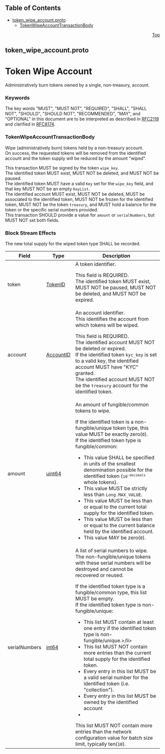 ## Table of Contents

- [token_wipe_account.proto](#token_wipe_account-proto)
    - [TokenWipeAccountTransactionBody](#proto-TokenWipeAccountTransactionBody)
  



<a name="token_wipe_account-proto"></a>
<p align="right"><a href="#top">Top</a></p>

## token_wipe_account.proto
# Token Wipe Account
Administratively burn tokens owned by a single, non-treasury, account.

### Keywords
The key words "MUST", "MUST NOT", "REQUIRED", "SHALL", "SHALL NOT",
"SHOULD", "SHOULD NOT", "RECOMMENDED", "MAY", and "OPTIONAL" in this
document are to be interpreted as described in
[RFC2119](https://www.ietf.org/rfc/rfc2119) and clarified in
[RFC8174](https://www.ietf.org/rfc/rfc8174).


<a name="proto-TokenWipeAccountTransactionBody"></a>

### TokenWipeAccountTransactionBody
Wipe (administratively burn) tokens held by a non-treasury account.<br/>
On success, the requested tokens will be removed from the identified account
and the token supply will be reduced by the amount "wiped".

This transaction MUST be signed by the token `wipe_key`.<br/>
The identified token MUST exist, MUST NOT be deleted,
and MUST NOT be paused.<br/>
The identified token MUST have a valid `Key` set for the `wipe_key` field,
and that key MUST NOT be an empty `KeyList`.<br/>
The identified account MUST exist, MUST NOT be deleted, MUST be
associated to the identified token, MUST NOT be frozen for the identified
token, MUST NOT be the token `treasury`, and MUST hold a balance for the
token or the specific serial numbers provided.<br/>
This transaction SHOULD provide a value for `amount` or `serialNumbers`,
but MUST NOT set both fields.

### Block Stream Effects
The new total supply for the wiped token type SHALL be recorded.


| Field | Type | Description |
| ----- | ---- | ----------- |
| token | [TokenID](#proto-TokenID) | A token identifier. <p> This field is REQUIRED.<br/> The identified token MUST exist, MUST NOT be paused, MUST NOT be deleted, and MUST NOT be expired. |
| account | [AccountID](#proto-AccountID) | An account identifier.<br/> This identifies the account from which tokens will be wiped. <p> This field is REQUIRED.<br/> The identified account MUST NOT be deleted or expired.<br/> If the identified token `kyc_key` is set to a valid key, the identified account MUST have "KYC" granted.<br/> The identified account MUST NOT be the `treasury` account for the identified token. |
| amount | [uint64](#uint64) | An amount of fungible/common tokens to wipe. <p> If the identified token is a non-fungible/unique token type, this value MUST be exactly zero(`0`).<br/> If the identified token type is fungible/common: <ul> <li>This value SHALL be specified in units of the smallest denomination possible for the identified token (<tt>10<sup>-decimals</sup></tt> whole tokens).</li> <li>This value MUST be strictly less than `Long.MAX_VALUE`.</li> <li>This value MUST be less than or equal to the current total supply for the identified token.</li> <li>This value MUST be less than or equal to the current balance held by the identified account.</li> <li>This value MAY be zero(`0`).</li> </ul> |
| serialNumbers | [int64](#int64) | A list of serial numbers to wipe.<br/> The non-fungible/unique tokens with these serial numbers will be destroyed and cannot be recovered or reused. <p> If the identified token type is a fungible/common type, this list MUST be empty.<br/> If the identified token type is non-fungible/unique: <ul> <li>This list MUST contain at least one entry if the identified token type is non-fungible/unique.>/li> <li>This list MUST NOT contain more entries than the current total supply for the identified token.</li> <li>Every entry in this list MUST be a valid serial number for the identified token (i.e. "collection").</li> <li>Every entry in this list MUST be owned by the identified account</li> <li></li> </ul> This list MUST NOT contain more entries than the network configuration value for batch size limit, typically ten(`10`). |





 <!-- end messages -->

 <!-- end enums -->

 <!-- end HasExtensions -->

 <!-- end services -->



